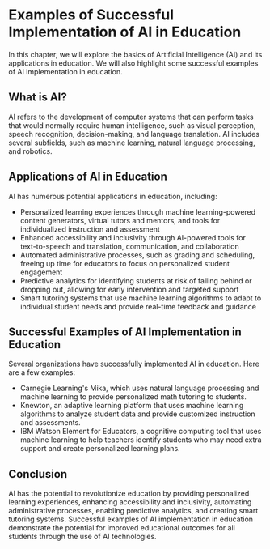 Examples of Successful Implementation of AI in Education
=======================================================================================================================

In this chapter, we will explore the basics of Artificial Intelligence (AI) and its applications in education. We will also highlight some successful examples of AI implementation in education.

What is AI?
-----------

AI refers to the development of computer systems that can perform tasks that would normally require human intelligence, such as visual perception, speech recognition, decision-making, and language translation. AI includes several subfields, such as machine learning, natural language processing, and robotics.

Applications of AI in Education
-------------------------------

AI has numerous potential applications in education, including:

* Personalized learning experiences through machine learning-powered content generators, virtual tutors and mentors, and tools for individualized instruction and assessment
* Enhanced accessibility and inclusivity through AI-powered tools for text-to-speech and translation, communication, and collaboration
* Automated administrative processes, such as grading and scheduling, freeing up time for educators to focus on personalized student engagement
* Predictive analytics for identifying students at risk of falling behind or dropping out, allowing for early intervention and targeted support
* Smart tutoring systems that use machine learning algorithms to adapt to individual student needs and provide real-time feedback and guidance

Successful Examples of AI Implementation in Education
-----------------------------------------------------

Several organizations have successfully implemented AI in education. Here are a few examples:

* Carnegie Learning's Mika, which uses natural language processing and machine learning to provide personalized math tutoring to students.
* Knewton, an adaptive learning platform that uses machine learning algorithms to analyze student data and provide customized instruction and assessments.
* IBM Watson Element for Educators, a cognitive computing tool that uses machine learning to help teachers identify students who may need extra support and create personalized learning plans.

Conclusion
----------

AI has the potential to revolutionize education by providing personalized learning experiences, enhancing accessibility and inclusivity, automating administrative processes, enabling predictive analytics, and creating smart tutoring systems. Successful examples of AI implementation in education demonstrate the potential for improved educational outcomes for all students through the use of AI technologies.
